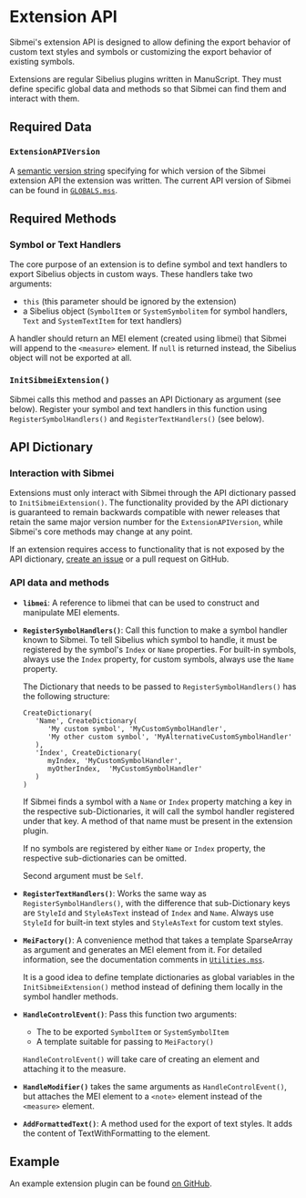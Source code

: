 # Extension API

Sibmei's extension API is designed to allow defining the export behavior of
custom text styles and symbols or customizing the export behavior of existing
symbols.

Extensions are regular Sibelius plugins written in ManuScript. They must define
specific global data and methods so that Sibmei can find them and interact with
them.

## Required Data

### `ExtensionAPIVersion`

A [semantic version string](https://en.wikipedia.org/wiki/Software_versioning#Degree_of_compatibility) specifying for which version of the Sibmei extension
API the extension was written. The current API version of Sibmei can be found in
[`GLOBALS.mss`](https://github.com/music-encoding/sibmei/blob/master/src/GLOBALS.mss).

## Required Methods

### Symbol or Text Handlers

The core purpose of an extension is to define symbol and text handlers to export Sibelius objects in custom ways. These handlers take two arguments:

* `this` (this parameter should be ignored by the extension)
* a Sibelius object (`SymbolItem` or `SystemSymbolitem` for symbol handlers, `Text` and `SystemTextItem` for text handlers)

A handler should return an MEI element (created using libmei) that
Sibmei will append to the `<measure>` element.  If `null` is returned instead,
the Sibelius object will not be exported at all.

### `InitSibmeiExtension()`

Sibmei calls this method and passes an API Dictionary as argument (see below).
Register your symbol and text handlers in this function using `RegisterSymbolHandlers()` and `RegisterTextHandlers()` (see below).

## API Dictionary

### Interaction with Sibmei

Extensions must only interact with Sibmei through the API dictionary passed to `InitSibmeiExtension()`. The functionality provided by the API dictionary is guaranteed to remain backwards compatible with newer releases that retain the same major version number for the `ExtensionAPIVersion`, while Sibmei's core methods may change at any point.

If an extension requires access to functionality that is not exposed by the API dictionary, [create an issue]() or a pull request on GitHub.

### API data and methods

* **`libmei`**: A reference to libmei that can be used to construct and
   manipulate MEI elements.
   
* **`RegisterSymbolHandlers()`**: Call this function to make a symbol handler
   known to Sibmei. To tell Sibelius which symbol to handle, it must be
   registered by the symbol's `Index` or `Name` properties. For built-in
   symbols, always use the `Index` property, for custom symbols, always use the
   `Name` property.

   The Dictionary that needs to be passed to `RegisterSymbolHandlers()` has the
   following structure:

   ```
   CreateDictionary(
      'Name', CreateDictionary(
         'My custom symbol', 'MyCustomSymbolHandler',
         'My other custom symbol', 'MyAlternativeCustomSymbolHandler'
      ),
      'Index', CreateDictionary(
         myIndex, 'MyCustomSymbolHandler',
         myOtherIndex,  'MyCustomSymbolHandler'
      )
   )
   ```

   If Sibmei finds a symbol with a `Name` or `Index` property matching a key in
   the respective sub-Dictionaries, it will call the symbol handler registered
   under that key. A method of that name must be present in the extension
   plugin.

   If no symbols are registered by either `Name` or `Index` property, the
   respective sub-dictionaries can be omitted.

   Second argument must be `Self`.

* **`RegisterTextHandlers()`**: Works the same way as
   `RegisterSymbolHandlers()`, with the difference that sub-Dictionary keys are
   `StyleId` and `StyleAsText` instead of `Index` and `Name`. Always use
   `StyleId` for built-in text styles and `StyleAsText` for custom text styles.

* **`MeiFactory()`**: A convenience method that takes a template SparseArray as
   argument and generates an MEI element from it. For detailed information, see
   the documentation comments in [`Utilities.mss`](https://github.com/music-encoding/sibmei/blob/master/src/Utilities.mss).

   It is a good idea to define template dictionaries as global variables in the
   `InitSibmeiExtension()` method instead of defining them locally in the symbol
   handler methods.
   
* **`HandleControlEvent()`**:  Pass this function two arguments:

   * The to be exported `SymbolItem` or `SystemSymbolItem`
   * A template suitable for passing to `MeiFactory()`

   `HandleControlEvent()` will take care of creating an element and attaching it to the measure.

* **`HandleModifier()`** takes the same arguments as `HandleControlEvent()`, but attaches the MEI element to a `<note>` element instead of the `<measure>` element.

* **`AddFormattedText()`**: A method used for the export of text styles. It 
   adds the content of TextWithFormatting to the element.

## Example

An example extension plugin can be found
[on GitHub](https://github.com/music-encoding/sibmei/blob/master/lib/sibmei4_extension_test.plg).
